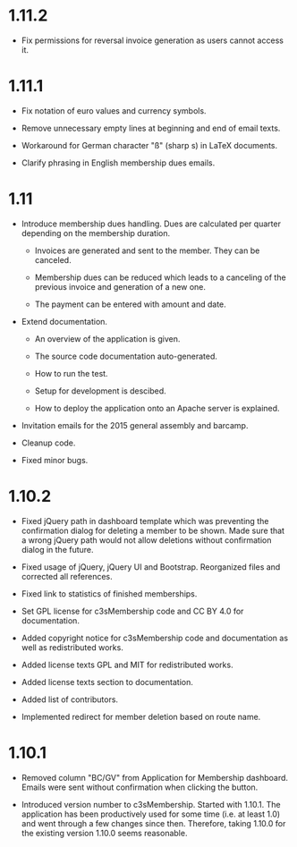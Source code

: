 1.11.2
======


- Fix permissions for reversal invoice generation as users cannot access it.



1.11.1
======

- Fix notation of euro values and currency symbols.

- Remove unnecessary empty lines at beginning and end of email texts.

- Workaround for German character "ß" (sharp s) in LaTeX documents.

- Clarify phrasing in English membership dues emails.



1.11
====

- Introduce membership dues handling. Dues are calculated per quarter
  depending on the membership duration.

  - Invoices are generated and sent to the member. They can be canceled.

  - Membership dues can be reduced which leads to a canceling of the previous
    invoice and generation of a new one.

  - The payment can be entered with amount and date.

- Extend documentation.

  - An overview of the application is given.

  - The source code documentation auto-generated.

  - How to run the test.

  - Setup for development is descibed.

  - How to deploy the application onto an Apache server is explained.

- Invitation emails for the 2015 general assembly and barcamp.

- Cleanup code.

- Fixed minor bugs.



1.10.2
======

- Fixed jQuery path in dashboard template which was preventing the
  confirmation dialog for deleting a member to be shown. Made sure that
  a wrong jQuery path would not allow deletions without confirmation dialog
  in the future.

- Fixed usage of jQuery, jQuery UI and Bootstrap. Reorganized files and
  corrected all references.

- Fixed link to statistics of finished memberships.

- Set GPL license for c3sMembership code and CC BY 4.0 for documentation.

- Added copyright notice for c3sMembership code and documentation as well
  as redistributed works.

- Added license texts GPL and MIT for redistributed works.

- Added license texts section to documentation.

- Added list of contributors.

- Implemented redirect for member deletion based on route name.



1.10.1
======

- Removed column "BC/GV" from Application for Membership dashboard. Emails
  were sent without confirmation when clicking the button.

- Introduced version number to c3sMembership. Started with 1.10.1. The
  application has been productively used for some time (i.e. at least 1.0)
  and went through a few changes since then. Therefore, taking 1.10.0 for
  the existing version 1.10.0 seems reasonable.
